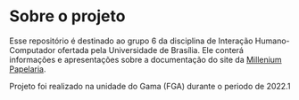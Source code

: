 # Sobre o projeto
Esse repositório é destinado ao grupo 6 da disciplina de Interação Humano-Computador ofertada pela Universidade de Brasília. Ele conterá informações e apresentações sobre a documentação do site da [Millenium Papelaria](https://www.milleniumpapelaria.com.br).

Projeto foi realizado na unidade do Gama (FGA) durante o periodo de 2022.1
